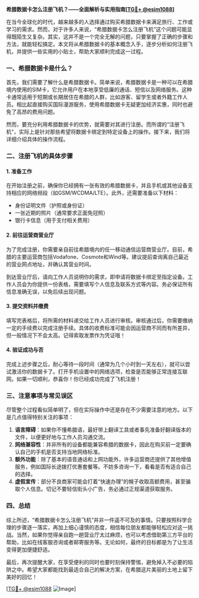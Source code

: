 **希腊数据卡怎么注册飞机？——全面解析与实用指南[[TG💪+ @esim1088](https://t.me/s/esim1088)]**

在当今全球化的时代，越来越多的人选择通过购买希腊数据卡来满足旅行、工作或学习的需求。然而，对于许多人来说，“希腊数据卡怎么注册飞机”这个问题可能显得既陌生又复杂。其实，这并不是一个完全无解的问题，只要掌握了正确的步骤和方法，就能轻松搞定。本文将从希腊数据卡的基本概念入手，逐步分析如何注册飞机，并提供一些实用的小贴士，帮助大家顺利完成这一过程。

### 一、希腊数据卡是什么？

首先，我们需要了解什么是希腊数据卡。简单来说，希腊数据卡是一种可以在希腊境内使用的SIM卡，它允许用户在本地享受低廉的通话、短信以及网络服务。这种卡通常适用于短期或长期居住在希腊的人群，比如游客、留学生或者外籍工作人员。相比起直接购买国际漫游服务，使用希腊数据卡无疑更加经济实惠，同时也避免了高昂的费用问题。

然而，要充分利用希腊数据卡的优势，就需要对其进行注册。而所谓的“注册飞机”，实际上是针对那些希望将数据卡绑定到特定设备上的操作。接下来，我们将详细介绍具体的操作流程。

### 二、注册飞机的具体步骤

#### 1. 准备工作
在开始注册之前，确保你已经拥有一张有效的希腊数据卡，并且手机或其他设备支持相应的网络频段（如GSM/WCDMA/LTE）。此外，还需要准备以下材料：
- 身份证明文件（护照或身份证）
- 一张近期的照片（通常要求正面免冠照）
- 银行卡信息（用于支付相关费用）

#### 2. 前往运营商营业厅
为了完成注册，你需要亲自前往希腊境内的任一移动通信运营商营业厅。目前，希腊的主要运营商包括Vodafone、Cosmote和Wind等。建议提前查询离自己最近的营业网点地址，并确认其营业时间。

到达营业厅后，请向工作人员说明你的需求，即申请将数据卡绑定至指定设备。工作人员会为你提供一份表格，需要填写个人信息及联系方式等内容。务必保证所有信息准确无误，以免后续出现问题。

#### 3. 提交资料并缴费
填写完表格后，将所需的材料递交给工作人员进行审核。审核通过后，你需要缴纳一定的手续费以完成注册手续。具体的收费标准可能会因运营商不同而有所差异，但一般情况下不会太高。记得索取发票作为凭证哦！

#### 4. 验证成功与否
完成上述步骤之后，耐心等待一段时间（通常为几个小时到一天左右），就可以尝试激活你的数据卡了。打开手机设置中的网络选项，检查是否能够正常连接互联网。如果一切顺利，恭喜你！你已经成功完成了飞机注册！

### 三、注意事项与常见误区

尽管整个过程看似简单明了，但在实际操作中还是存在不少需要注意的地方。以下是几点值得特别关注的事项：

1. **语言障碍**：如果你不懂希腊语，最好带上翻译工具或者事先准备好翻译版本的文件，以便更好地与工作人员沟通交流。
2. **网络兼容性**：并非所有的设备都能兼容希腊的数据卡，因此在购买前一定要确认自己的手机是否支持当地网络标准。
3. **额外功能**：除了基本的语音通话和上网功能外，许多运营商还提供了其他增值服务，例如国际长途拨打优惠套餐等。不妨多咨询一下，看看是否有适合自己的选择。
4. **虚假宣传**：部分不良商家可能会打着“快速办理”的幌子收取高额费用，甚至骗取个人信息。切记不要轻信街头小广告，务必通过正规渠道获取服务。

### 四、总结

综上所述，“希腊数据卡怎么注册飞机”并非一件遥不可及的事情。只要按照科学合理的步骤逐一落实，再加上细心谨慎的态度，相信每位朋友都能够轻松应对这一挑战。当然，如果你觉得亲自跑一趟营业厅太过麻烦，也可以考虑借助第三方平台的帮助，比如在线客服咨询或者邮寄服务等。无论如何，最终的目标都是为了让生活变得更加便捷舒适。

最后，再次提醒大家，在享受便利的同时也要时刻保持警惕，避免掉入不必要的陷阱之中。希望大家都能找到最适合自己的解决方案，在希腊这片美丽的土地上留下美好的回忆！

[[TG💪+ @esim1088](https://t.me/s/esim1088) ![Image](https://i.postimg.cc/4NQfJmqS/Snipaste-2025-05-13-00-14-12.png)]